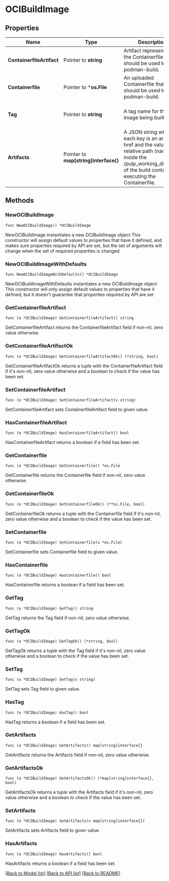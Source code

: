 # OCIBuildImage

## Properties

Name | Type | Description | Notes
------------ | ------------- | ------------- | -------------
**ContainerfileArtifact** | Pointer to **string** | Artifact representing the Containerfile that should be used to run podman-build. | [optional] 
**Containerfile** | Pointer to ***os.File** | An uploaded Containerfile that should be used to run podman-build. | [optional] 
**Tag** | Pointer to **string** | A tag name for the new image being built. | [optional] [default to "latest"]
**Artifacts** | Pointer to **map[string]interface{}** | A JSON string where each key is an artifact href and the value is it&#39;s relative path (name) inside the /pulp_working_directory of the build container executing the Containerfile. | [optional] 

## Methods

### NewOCIBuildImage

`func NewOCIBuildImage() *OCIBuildImage`

NewOCIBuildImage instantiates a new OCIBuildImage object
This constructor will assign default values to properties that have it defined,
and makes sure properties required by API are set, but the set of arguments
will change when the set of required properties is changed

### NewOCIBuildImageWithDefaults

`func NewOCIBuildImageWithDefaults() *OCIBuildImage`

NewOCIBuildImageWithDefaults instantiates a new OCIBuildImage object
This constructor will only assign default values to properties that have it defined,
but it doesn't guarantee that properties required by API are set

### GetContainerfileArtifact

`func (o *OCIBuildImage) GetContainerfileArtifact() string`

GetContainerfileArtifact returns the ContainerfileArtifact field if non-nil, zero value otherwise.

### GetContainerfileArtifactOk

`func (o *OCIBuildImage) GetContainerfileArtifactOk() (*string, bool)`

GetContainerfileArtifactOk returns a tuple with the ContainerfileArtifact field if it's non-nil, zero value otherwise
and a boolean to check if the value has been set.

### SetContainerfileArtifact

`func (o *OCIBuildImage) SetContainerfileArtifact(v string)`

SetContainerfileArtifact sets ContainerfileArtifact field to given value.

### HasContainerfileArtifact

`func (o *OCIBuildImage) HasContainerfileArtifact() bool`

HasContainerfileArtifact returns a boolean if a field has been set.

### GetContainerfile

`func (o *OCIBuildImage) GetContainerfile() *os.File`

GetContainerfile returns the Containerfile field if non-nil, zero value otherwise.

### GetContainerfileOk

`func (o *OCIBuildImage) GetContainerfileOk() (**os.File, bool)`

GetContainerfileOk returns a tuple with the Containerfile field if it's non-nil, zero value otherwise
and a boolean to check if the value has been set.

### SetContainerfile

`func (o *OCIBuildImage) SetContainerfile(v *os.File)`

SetContainerfile sets Containerfile field to given value.

### HasContainerfile

`func (o *OCIBuildImage) HasContainerfile() bool`

HasContainerfile returns a boolean if a field has been set.

### GetTag

`func (o *OCIBuildImage) GetTag() string`

GetTag returns the Tag field if non-nil, zero value otherwise.

### GetTagOk

`func (o *OCIBuildImage) GetTagOk() (*string, bool)`

GetTagOk returns a tuple with the Tag field if it's non-nil, zero value otherwise
and a boolean to check if the value has been set.

### SetTag

`func (o *OCIBuildImage) SetTag(v string)`

SetTag sets Tag field to given value.

### HasTag

`func (o *OCIBuildImage) HasTag() bool`

HasTag returns a boolean if a field has been set.

### GetArtifacts

`func (o *OCIBuildImage) GetArtifacts() map[string]interface{}`

GetArtifacts returns the Artifacts field if non-nil, zero value otherwise.

### GetArtifactsOk

`func (o *OCIBuildImage) GetArtifactsOk() (*map[string]interface{}, bool)`

GetArtifactsOk returns a tuple with the Artifacts field if it's non-nil, zero value otherwise
and a boolean to check if the value has been set.

### SetArtifacts

`func (o *OCIBuildImage) SetArtifacts(v map[string]interface{})`

SetArtifacts sets Artifacts field to given value.

### HasArtifacts

`func (o *OCIBuildImage) HasArtifacts() bool`

HasArtifacts returns a boolean if a field has been set.


[[Back to Model list]](../README.md#documentation-for-models) [[Back to API list]](../README.md#documentation-for-api-endpoints) [[Back to README]](../README.md)


